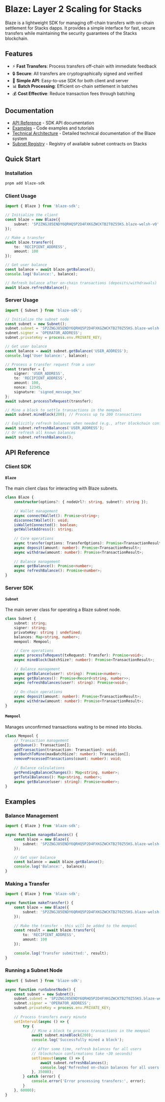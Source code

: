 # Blaze: Layer 2 Scaling for Stacks

Blaze is a lightweight SDK for managing off-chain transfers with on-chain settlement for Stacks dapps. It provides a simple interface for fast, secure transfers while maintaining the security guarantees of the Stacks blockchain.

## Features

- ⚡️ **Fast Transfers**: Process transfers off-chain with immediate feedback
- 🔒 **Secure**: All transfers are cryptographically signed and verified
- 🎯 **Simple API**: Easy-to-use SDK for both client and server
- 📊 **Batch Processing**: Efficient on-chain settlement in batches
- 💰 **Cost Effective**: Reduce transaction fees through batching

## Documentation

- [API Reference](#api-reference) - SDK API documentation
- [Examples](#examples) - Code examples and tutorials
- [Technical Architecture](docs/ARCHITECTURE.md) - Detailed technical documentation of the Blaze system
- [Subnet Registry](docs/subnet-registry.md) - Registry of available subnet contracts on Stacks

## Quick Start

### Installation

```bash
pnpm add blaze-sdk
```

### Client Usage

```typescript
import { Blaze } from 'blaze-sdk';

// Initialize the client
const blaze = new Blaze({
    subnet: 'SP2ZNGJ85ENDY6QRHQ5P2D4FXKGZWCKTB2T0Z55KS.blaze-welsh-v0'
});

// Make a transfer
await blaze.transfer({
    to: 'RECIPIENT_ADDRESS',
    amount: 100
});

// Get user balance
const balance = await blaze.getBalance();
console.log('Balance:', balance);

// Refresh balance after on-chain transactions (deposits/withdrawals)
await blaze.refreshBalance();
```

### Server Usage

```typescript
import { Subnet } from 'blaze-sdk';

// Initialize the subnet node
const subnet = new Subnet();
subnet.subnet = 'SP2ZNGJ85ENDY6QRHQ5P2D4FXKGZWCKTB2T0Z55KS.blaze-welsh-v0';
subnet.signer = 'OPERATOR_ADDRESS';
subnet.privateKey = process.env.PRIVATE_KEY;

// Get user balance
const balance = await subnet.getBalance('USER_ADDRESS');
console.log('User balance:', balance);

// Process a transfer request from a user
const transfer = {
    signer: 'USER_ADDRESS',
    to: 'RECIPIENT_ADDRESS',
    amount: 100,
    nonce: 12345,
    signature: 'signed_message_hex'
};
await subnet.processTxRequest(transfer);

// Mine a block to settle transactions in the mempool
await subnet.mineBlock(200); // Process up to 200 transactions

// Explicitly refresh balances when needed (e.g., after blockchain confirmations)
await subnet.refreshBalances('USER_ADDRESS');
// Or refresh all known balances
await subnet.refreshBalances();
```

## API Reference

### Client SDK

#### `Blaze`

The main client class for interacting with Blaze subnets.

```typescript
class Blaze {
    constructor(options?: { nodeUrl?: string, subnet?: string });
    
    // Wallet management
    async connectWallet(): Promise<string>;
    disconnectWallet(): void;
    isWalletConnected(): boolean;
    getWalletAddress(): string;
    
    // Core operations
    async transfer(options: TransferOptions): Promise<TransactionResult>;
    async deposit(amount: number): Promise<TransactionResult>;
    async withdraw(amount: number): Promise<TransactionResult>;
    
    // Balance management
    async getBalance(): Promise<number>;
    async refreshBalance(): Promise<number>;
}
```

### Server SDK

#### `Subnet`

The main server class for operating a Blaze subnet node.

```typescript
class Subnet {
    subnet: string;
    signer: string;
    privateKey: string | undefined;
    balances: Map<string, number>;
    mempool: Mempool;
    
    // Core operations
    async processTxRequest(txRequest: Transfer): Promise<void>;
    async mineBlock(batchSize?: number): Promise<TransactionResult>;
    
    // Balance management
    async getBalance(user?: string): Promise<number>;
    async getBalances(): Promise<Record<string, number>>;
    async refreshBalances(user?: string): Promise<void>;
    
    // On-chain operations
    async deposit(amount: number): Promise<TransactionResult>;
    async withdraw(amount: number): Promise<TransactionResult>;
}
```

#### `Mempool`

Manages unconfirmed transactions waiting to be mined into blocks.

```typescript
class Mempool {
    // Transaction management
    getQueue(): Transaction[];
    addTransaction(transaction: Transaction): void;
    getBatchToMine(maxBatchSize?: number): Transaction[];
    removeProcessedTransactions(count: number): void;
    
    // Balance calculations
    getPendingBalanceChanges(): Map<string, number>;
    getTotalBalances(): Map<string, number>;
    async getBalance(user: string): Promise<number>;
}
```

## Examples

### Balance Management

```typescript
import { Blaze } from 'blaze-sdk';

async function manageBalances() {
    const blaze = new Blaze({
        subnet: 'SP2ZNGJ85ENDY6QRHQ5P2D4FXKGZWCKTB2T0Z55KS.blaze-welsh-v0'
    });

    // Get user balance
    const balance = await blaze.getBalance();
    console.log('Balance:', balance);
}
```

### Making a Transfer

```typescript
import { Blaze } from 'blaze-sdk';

async function makeTransfer() {
    const blaze = new Blaze({
        subnet: 'SP2ZNGJ85ENDY6QRHQ5P2D4FXKGZWCKTB2T0Z55KS.blaze-welsh-v0'
    });
    
    // Make the transfer - this will be added to the mempool
    const result = await blaze.transfer({
        to: 'RECIPIENT_ADDRESS',
        amount: 100
    });
    
    console.log('Transfer submitted:', result);
}
```

### Running a Subnet Node

```typescript
import { Subnet } from 'blaze-sdk';

async function runSubnetNode() {
    const subnet = new Subnet();
    subnet.subnet = 'SP2ZNGJ85ENDY6QRHQ5P2D4FXKGZWCKTB2T0Z55KS.blaze-welsh-v0';
    subnet.signer = 'OPERATOR_ADDRESS';
    subnet.privateKey = process.env.PRIVATE_KEY;
    
    // Process transfers every minute
    setInterval(async () => {
        try {
            // Mine a block to process transactions in the mempool
            await subnet.mineBlock(200);
            console.log('Successfully mined a block');
            
            // After some time, refresh balances for all users
            // (blockchain confirmations take ~30 seconds)
            setTimeout(async () => {
                await subnet.refreshBalances();
                console.log('Refreshed on-chain balances for all users');
            }, 35000);
        } catch (error) {
            console.error('Error processing transfers:', error);
        }
    }, 60000);
}
```